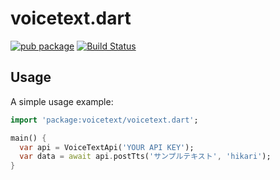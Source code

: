 # voicetext.dart

[![pub package](https://img.shields.io/pub/v/voicetext.svg)](https://pub.dev/packages/voicetext)
[![Build Status](https://travis-ci.org/aoisensi/voicetext.dart.svg?branch=master)](https://travis-ci.org/aoisensi/voicetext)

## Usage

A simple usage example:

```dart
import 'package:voicetext/voicetext.dart';

main() {
  var api = VoiceTextApi('YOUR API KEY');
  var data = await api.postTts('サンプルテキスト', 'hikari');
}
```

